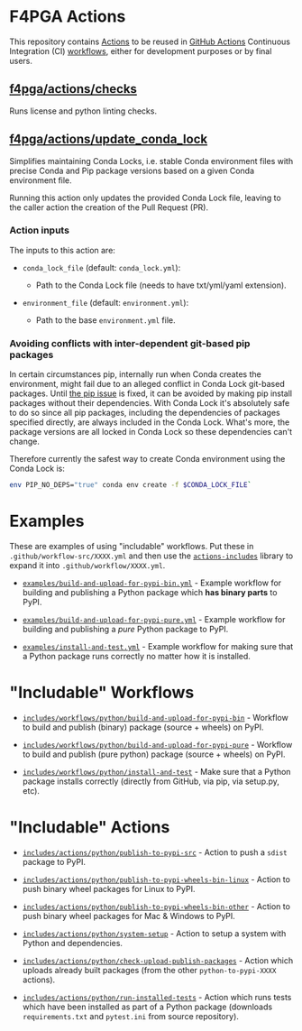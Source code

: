 # F4PGA Actions

This repository contains [Actions](https://docs.github.com/en/free-pro-team@latest/actions/learn-github-actions/introduction-to-github-actions#actions)
to be reused in [GitHub Actions](https://github.com/features/actions) Continuous Integration (CI) [workflows](https://docs.github.com/en/free-pro-team@latest/actions/learn-github-actions/introduction-to-github-actions#workflows),
either for development purposes or by final users.

## [f4pga/actions/checks](checks)

Runs license and python linting checks.

## [f4pga/actions/update_conda_lock](update_conda_lock)

Simplifies maintaining Conda Locks, i.e. stable Conda environment files with precise Conda and Pip package versions
based on a given Conda environment file.

Running this action only updates the provided Conda Lock file, leaving to the caller action the creation of the Pull
Request (PR).

### Action inputs

The inputs to this action are:

* `conda_lock_file` (default: `conda_lock.yml`):
  * Path to the Conda Lock file (needs to have txt/yml/yaml extension).

* `environment_file` (default: `environment.yml`):
  * Path to the base `environment.yml` file.

### Avoiding conflicts with inter-dependent git-based pip packages

In certain circumstances pip, internally run when Conda creates the environment, might fail due to an alleged conflict
in Conda Lock git-based packages.
Until [the pip issue](https://github.com/pypa/pip/issues/10002) is fixed, it can be avoided by making pip install
packages without their dependencies.
With Conda Lock it's absolutely safe to do so since all pip packages, including the dependencies of packages specified
directly, are always included in the Conda Lock.
What's more, the package versions are all locked in Conda Lock so these dependencies can't change.

Therefore currently the safest way to create Conda environment using the Conda Lock is:

```bash
env PIP_NO_DEPS="true" conda env create -f $CONDA_LOCK_FILE`
```

# Examples

These are examples of using "includable" workflows.
Put these in `.github/workflow-src/XXXX.yml` and then use the [`actions-includes`](https://github.com/mithro/actions-includes)
library to expand it into `.github/workflow/XXXX.yml`.

* [`examples/build-and-upload-for-pypi-bin.yml`](./examples/build-and-upload-for-pypi-bin.yml) -
  Example workflow for building and publishing a Python package which **has binary parts** to PyPI.

* [`examples/build-and-upload-for-pypi-pure.yml`](./examples/build-and-upload-for-pypi-pure.yml) -
  Example workflow for building and publishing a *pure* Python package to PyPI.

* [`examples/install-and-test.yml`](./examples/install-and-test.yml) -
  Example workflow for making sure that a Python package runs correctly no matter how it is installed.

# "Includable" Workflows

* [`includes/workflows/python/build-and-upload-for-pypi-bin`](./includes/workflows/python/build-and-upload-for-pypi-bin/workflow.yaml) -
  Workflow to build and publish (binary) package (source + wheels) on PyPI.

* [`includes/workflows/python/build-and-upload-for-pypi-pure`](./includes/workflows/python/build-and-upload-for-pypi-pure/workflow.yaml) -
  Workflow to build and publish (pure python) package (source + wheels) on PyPI.

* [`includes/workflows/python/install-and-test`](./includes/workflows/python/install-and-test/workflow.yaml) -
  Make sure that a Python package installs correctly (directly from GitHub, via pip, via setup.py, etc).

# "Includable" Actions

* [`includes/actions/python/publish-to-pypi-src`](./includes/actions/python/publish-to-pypi-src/action.yaml) -
  Action to push a `sdist` package to PyPI.

* [`includes/actions/python/publish-to-pypi-wheels-bin-linux`](./includes/actions/python/publish-to-pypi-wheels-bin-linux/action.yaml) -
  Action to push binary wheel packages for Linux to PyPI.

* [`includes/actions/python/publish-to-pypi-wheels-bin-other`](./includes/actions/python/publish-to-pypi-wheels-bin-other/action.yaml) -
  Action to push binary wheel packages for Mac & Windows to PyPI.

* [`includes/actions/python/system-setup`](./includes/actions/python/system-setup/action.yaml) -
  Action to setup a system with Python and dependencies.

* [`includes/actions/python/check-upload-publish-packages`](./includes/actions/python/check-upload-publish-packages/action.yaml) -
  Action which uploads already built packages (from the other `python-to-pypi-XXXX` actions).

* [`includes/actions/python/run-installed-tests`](./includes/actions/python/run-installed-tests/action.yaml) -
  Action which runs tests which have been installed as part of a Python package (downloads `requirements.txt` and `pytest.ini` from source repository).
